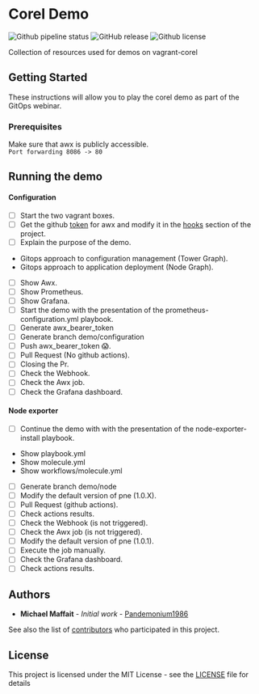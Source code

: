 # Corel Demo

![Github pipeline status](https://github.com/Pandemonium1986/corel-demo/workflows//Molecule%20-%20Branches%20actions/badge.svg)
![GitHub release](https://img.shields.io/github/release/Pandemonium1986/corel-demo.svg?logo=github)
![Github license](https://img.shields.io/github/license/Pandemonium1986/corel-demo.svg?logo=github)

Collection of resources used for demos on vagrant-corel

## Getting Started

These instructions will allow you to play the corel demo as part of the GitOps webinar.

### Prerequisites

Make sure that awx is publicly accessible.  
`Port forwarding 8086 -> 80`

## Running the demo

#### Configuration

-   [ ] Start the two vagrant boxes.
-   [ ] Get the github [token](http://192.168.66.100/#/templates/job_template/9?template_search=page_size:20;order_by:name;type:workflow_job_template,job_template) for awx and modify it in the [hooks](https://github.com/Pandemonium1986/corel-demo/settings/hooks) section of the project.
-   [ ] Explain the purpose of the demo.
-   Gitops approach to configuration management (Tower Graph).
-   Gitops approach to application deployment (Node Graph).
-   [ ] Show Awx.
-   [ ] Show Prometheus.
-   [ ] Show Grafana.
-   [ ] Start the demo with the presentation of the prometheus-configuration.yml playbook.
-   [ ] Generate awx_bearer_token
-   [ ] Generate branch demo/configuration
-   [ ] Push awx_bearer_token 😱.
-   [ ] Pull Request (No github actions).
-   [ ] Closing the Pr.
-   [ ] Check the Webhook.
-   [ ] Check the Awx job.
-   [ ] Check the Grafana dashboard.

#### Node exporter

-   [ ] Continue the demo with with the presentation of the node-exporter-install playbook.
-   Show playbook.yml
-   Show molecule.yml
-   Show workflows/molecule.yml
-   [ ] Generate branch demo/node
-   [ ] Modify the default version of pne (1.0.X).
-   [ ] Pull Request (github actions).
-   [ ] Check actions results.
-   [ ] Check the Webhook (is not triggered).
-   [ ] Check the Awx job (is not triggered).
-   [ ] Modify the default version of pne (1.0.1).
-   [ ] Execute the job manually.
-   [ ] Check the Grafana dashboard.
-   [ ] Check actions results.

## Authors

-   **Michael Maffait** - _Initial work_ - [Pandemonium1986](https://github.com/Pandemonium1986)

See also the list of [contributors](https://github.com/your/project/contributors) who participated in this project.

## License

This project is licensed under the MIT License - see the [LICENSE](./LICENSE) file for details
